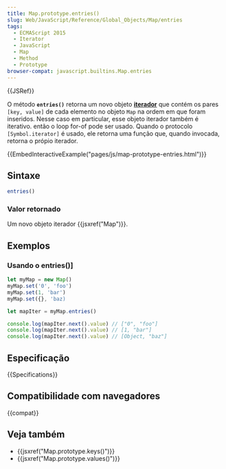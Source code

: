 ```yaml
---
title: Map.prototype.entries()
slug: Web/JavaScript/Reference/Global_Objects/Map/entries
tags:
  - ECMAScript 2015
  - Iterator
  - JavaScript
  - Map
  - Method
  - Prototype
browser-compat: javascript.builtins.Map.entries
---
```

{{JSRef}}

O método **`entries()`** retorna um novo objeto **[iterador](/en-US/docs/Web/JavaScript/Guide/Iterators_and_Generators)** que contém os pares `[key, value]` de cada elemento no objeto `Map` na ordem em que foram inseridos. Nesse caso em particular, esse objeto iterador também é iterativo. então o loop for-of pode ser usado. Quando o protocolo `[Symbol.iterator]` é usado, ele retorna uma função que, quando invocada, retorna o própio iterador.

{{EmbedInteractiveExample("pages/js/map-prototype-entries.html")}}

## Sintaxe

```js
entries()
```

### Valor retornado

Um novo objeto iterador {{jsxref("Map")}}.

## Exemplos

### Usando o entries()]

```js
let myMap = new Map()
myMap.set('0', 'foo')
myMap.set(1, 'bar')
myMap.set({}, 'baz)

let mapIter = myMap.entries()

console.log(mapIter.next().value) // ["0", "foo"]
console.log(mapIter.next().value) // [1, "bar"]
console.log(mapIter.next().value) // [Object, "baz"]
```

## Especificação

{{Specifications}}

## Compatibilidade com navegadores

{{compat}}

## Veja também

- {{jsxref("Map.prototype.keys()")}}
- {{jsxref("Map.prototype.values()")}}
